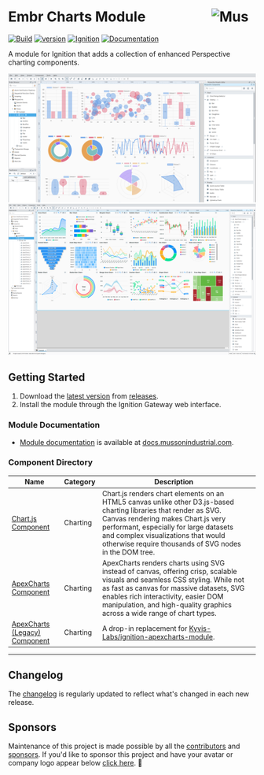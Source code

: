 # Embr Charts Module [<img src="https://cdn.mussonindustrial.com/files/public/images/emblem.svg" alt="Musson Industrial Logo" width="90" height="40" align="right">][embr]

[![Build](https://github.com/mussonindustrial/embr/actions/workflows/build.yml/badge.svg)]()
[![version](https://img.shields.io/github/v/release/mussonindustrial/embr?filter=*charts*&label=Latest)](CHANGELOG.md)
[![Ignition](https://img.shields.io/badge/Ignition-8.1.33+-rebeccapurple.svg)](https://inductiveautomation.com/)
[![Documentation](https://img.shields.io/badge/Documentation-docs.mussonindustrial.com-white.svg?logo=docusaurus)](https://docs.mussonindustrial.com/ignition/embr-charts)

A module for Ignition that adds a collection of enhanced Perspective charting components.

![chart-js.png](docs/examples/chart-js.png)
![apex-charts.png](docs/examples/apex-charts.png)

## Getting Started

1. Download the [latest version] from [releases].
2. Install the module through the Ignition Gateway web interface.

### Module Documentation

- [Module documentation] is available at [docs.mussonindustrial.com].

### Component Directory

| Name                                                                                                                   | Category | Description                                                                                                                                                                                                                                                                                       |     |
|------------------------------------------------------------------------------------------------------------------------|----------|---------------------------------------------------------------------------------------------------------------------------------------------------------------------------------------------------------------------------------------------------------------------------------------------------|-----|
| [Chart.js Component](https://docs.mussonindustrial.com/ignition/embr-charts/components/chart-js/)                      | Charting | Chart.js renders chart elements on an HTML5 canvas unlike other D3.js-based charting libraries that render as SVG. Canvas rendering makes Chart.js very performant, especially for large datasets and complex visualizations that would otherwise require thousands of SVG nodes in the DOM tree. |     |
| [ApexCharts Component](https://docs.mussonindustrial.com/ignition/embr-charts/components/apex-charts/)                 | Charting | ApexCharts renders charts using SVG instead of canvas, offering crisp, scalable visuals and seamless CSS styling. While not as fast as canvas for massive datasets, SVG enables rich interactivity, easier DOM manipulation, and high-quality graphics across a wide range of chart types.        |     |
| [ApexCharts (Legacy) Component](https://docs.mussonindustrial.com/ignition/embr-charts/components/apex-charts-legacy/) | Charting | A drop-in replacement for [Kyvis-Labs/ignition-apexcharts-module](https://github.com/Kyvis-Labs/ignition-apexcharts-module).                                                                                                                                                                      |     |

---

## Changelog

The [changelog](./CHANGELOG.md) is regularly updated to reflect what's changed in each new release.

## Sponsors

Maintenance of this project is made possible by all the [contributors] and [sponsors].
If you'd like to sponsor this project and have your avatar or company logo appear below [click here](https://github.com/sponsors/mussonindustrial). 💖

[embr]: https://github.com/mussonindustrial/embr
[releases]: https://github.com/mussonindustrial/embr/releases
[docs.mussonindustrial.com]: https://docs.mussonindustrial.com
[Module documentation]: https://docs.mussonindustrial.com/ignition/embr-charts
[contributors]: https://github.com/JamesIves/github-pages-deploy-action/graphs/contributors
[sponsors]: https://github.com/sponsors/mussonindustrial
[latest version]: https://github.com/mussonindustrial/embr/releases?q=embr-charts&expanded=true
